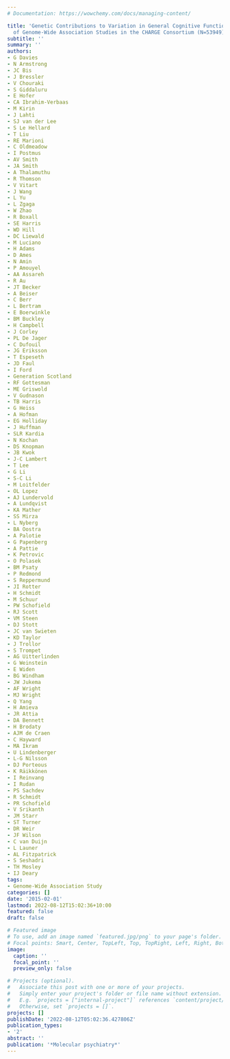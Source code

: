 ```yaml
---
# Documentation: https://wowchemy.com/docs/managing-content/

title: 'Genetic Contributions to Variation in General Cognitive Function: A Meta-Analysis
  of Genome-Wide Association Studies in the CHARGE Consortium (N=53949).'
subtitle: ''
summary: ''
authors:
- G Davies
- N Armstrong
- JC Bis
- J Bressler
- V Chouraki
- S Giddaluru
- E Hofer
- CA Ibrahim-Verbaas
- M Kirin
- J Lahti
- SJ van der Lee
- S Le Hellard
- T Liu
- RE Marioni
- C Oldmeadow
- I Postmus
- AV Smith
- JA Smith
- A Thalamuthu
- R Thomson
- V Vitart
- J Wang
- L Yu
- L Zgaga
- W Zhao
- R Boxall
- SE Harris
- WD Hill
- DC Liewald
- M Luciano
- H Adams
- D Ames
- N Amin
- P Amouyel
- AA Assareh
- R Au
- JT Becker
- A Beiser
- C Berr
- L Bertram
- E Boerwinkle
- BM Buckley
- H Campbell
- J Corley
- PL De Jager
- C Dufouil
- JG Eriksson
- T Espeseth
- JD Faul
- I Ford
- Generation Scotland
- RF Gottesman
- ME Griswold
- V Gudnason
- TB Harris
- G Heiss
- A Hofman
- EG Holliday
- J Huffman
- SLR Kardia
- N Kochan
- DS Knopman
- JB Kwok
- J-C Lambert
- T Lee
- G Li
- S-C Li
- M Loitfelder
- OL Lopez
- AJ Lundervold
- A Lundqvist
- KA Mather
- SS Mirza
- L Nyberg
- BA Oostra
- A Palotie
- G Papenberg
- A Pattie
- K Petrovic
- O Polasek
- BM Psaty
- P Redmond
- S Reppermund
- JI Rotter
- H Schmidt
- M Schuur
- PW Schofield
- RJ Scott
- VM Steen
- DJ Stott
- JC van Swieten
- KD Taylor
- J Trollor
- S Trompet
- AG Uitterlinden
- G Weinstein
- E Widen
- BG Windham
- JW Jukema
- AF Wright
- MJ Wright
- Q Yang
- H Amieva
- JR Attia
- DA Bennett
- H Brodaty
- AJM de Craen
- C Hayward
- MA Ikram
- U Lindenberger
- L-G Nilsson
- DJ Porteous
- K Räikkönen
- I Reinvang
- I Rudan
- PS Sachdev
- R Schmidt
- PR Schofield
- V Srikanth
- JM Starr
- ST Turner
- DR Weir
- JF Wilson
- C van Duijn
- L Launer
- AL Fitzpatrick
- S Seshadri
- TH Mosley
- IJ Deary
tags:
- Genome-Wide Association Study
categories: []
date: '2015-02-01'
lastmod: 2022-08-12T15:02:36+10:00
featured: false
draft: false

# Featured image
# To use, add an image named `featured.jpg/png` to your page's folder.
# Focal points: Smart, Center, TopLeft, Top, TopRight, Left, Right, BottomLeft, Bottom, BottomRight.
image:
  caption: ''
  focal_point: ''
  preview_only: false

# Projects (optional).
#   Associate this post with one or more of your projects.
#   Simply enter your project's folder or file name without extension.
#   E.g. `projects = ["internal-project"]` references `content/project/deep-learning/index.md`.
#   Otherwise, set `projects = []`.
projects: []
publishDate: '2022-08-12T05:02:36.427806Z'
publication_types:
- '2'
abstract: ''
publication: '*Molecular psychiatry*'
---
```

